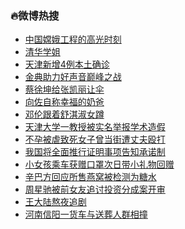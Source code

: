 ### :fire:微博热搜<br>
- <a href="https://s.weibo.com/weibo?q=%23%E4%B8%AD%E5%9B%BD%E5%AB%A6%E5%A8%A5%E5%B7%A5%E7%A8%8B%E7%9A%84%E9%AB%98%E5%85%89%E6%97%B6%E5%88%BB%23&Refer=new_time">中国嫦娥工程的高光时刻</a><br>
- <a href="https://s.weibo.com/weibo?q=%E6%B8%85%E5%8D%8E%E5%AD%A6%E5%A7%90&Refer=top">清华学姐</a><br>
- <a href="https://s.weibo.com/weibo?q=%23%E5%A4%A9%E6%B4%A5%E6%96%B0%E5%A2%9E4%E4%BE%8B%E6%9C%AC%E5%9C%9F%E7%A1%AE%E8%AF%8A%23&Refer=top">天津新增4例本土确诊</a><br>
- <a href="https://s.weibo.comjavascript:void(0);">金典助力好声音巅峰之战</a><br>
- <a href="https://s.weibo.com/weibo?q=%23%E8%94%A1%E5%BE%90%E5%9D%A4%E7%BB%99%E5%BC%A0%E5%87%AF%E4%B8%BD%E8%AE%A9%E4%BC%9E%23&Refer=top">蔡徐坤给张凯丽让伞</a><br>
- <a href="https://s.weibo.com/weibo?q=%23%E5%90%91%E4%BD%90%E8%87%AA%E7%A7%B0%E5%B9%B8%E7%A6%8F%E7%9A%84%E5%A5%B6%E7%88%B8%23&Refer=top">向佐自称幸福的奶爸</a><br>
- <a href="https://s.weibo.com/weibo?q=%23%E9%82%93%E4%BC%A6%E8%B7%9F%E7%9D%80%E8%88%92%E6%B7%87%E6%B7%91%E5%A5%B3%E8%B9%B2%23&Refer=top">邓伦跟着舒淇淑女蹲</a><br>
- <a href="https://s.weibo.com/weibo?q=%23%E5%A4%A9%E6%B4%A5%E5%A4%A7%E5%AD%A6%E4%B8%80%E6%95%99%E6%8E%88%E8%A2%AB%E5%AE%9E%E5%90%8D%E4%B8%BE%E6%8A%A5%E5%AD%A6%E6%9C%AF%E9%80%A0%E5%81%87%23&Refer=top">天津大学一教授被实名举报学术造假</a><br>
- <a href="https://s.weibo.com/weibo?q=%23%E4%B8%8D%E5%AD%95%E8%A2%AB%E8%99%90%E8%87%B4%E6%AD%BB%E5%A5%B3%E5%AD%90%E6%9B%BE%E5%BD%93%E8%A1%97%E9%81%AD%E4%B8%88%E5%A4%AB%E6%AE%B4%E6%89%93%23&Refer=top">不孕被虐致死女子曾当街遭丈夫殴打</a><br>
- <a href="https://s.weibo.com/weibo?q=%23%E6%88%91%E5%9B%BD%E5%B0%86%E5%85%A8%E9%9D%A2%E6%8E%A8%E8%A1%8C%E8%AF%81%E6%98%8E%E4%BA%8B%E9%A1%B9%E5%91%8A%E7%9F%A5%E6%89%BF%E8%AF%BA%E5%88%B6%23&Refer=top">我国将全面推行证明事项告知承诺制</a><br>
- <a href="https://s.weibo.com/weibo?q=%23%E5%B0%8F%E5%A5%B3%E5%AD%A9%E4%B9%98%E8%BD%A6%E8%8E%B7%E8%B5%A0%E5%8F%A3%E7%BD%A9%E6%AC%A1%E6%97%A5%E5%B8%A6%E5%B0%8F%E7%A4%BC%E7%89%A9%E5%9B%9E%E8%B5%A0%23&Refer=top">小女孩乘车获赠口罩次日带小礼物回赠</a><br>
- <a href="https://s.weibo.com/weibo?q=%23%E8%BE%9B%E5%B7%B4%E6%96%B9%E5%9B%9E%E5%BA%94%E6%89%80%E5%94%AE%E7%87%95%E7%AA%9D%E8%A2%AB%E6%A3%80%E6%B5%8B%E4%B8%BA%E7%B3%96%E6%B0%B4%23&Refer=top">辛巴方回应所售燕窝被检测为糖水</a><br>
- <a href="https://s.weibo.com/weibo?q=%23%E5%91%A8%E6%98%9F%E9%A9%B0%E8%A2%AB%E5%89%8D%E5%A5%B3%E5%8F%8B%E8%BF%BD%E8%AE%A8%E6%8A%95%E8%B5%84%E5%88%86%E6%88%90%E6%A1%88%E5%BC%80%E5%AE%A1%23&Refer=top">周星驰被前女友追讨投资分成案开审</a><br>
- <a href="https://s.weibo.com/weibo?q=%23%E7%8E%8B%E5%A4%A7%E9%99%86%E7%86%AC%E5%A4%9C%E8%BF%BD%E5%89%A7%23&Refer=top">王大陆熬夜追剧</a><br>
- <a href="https://s.weibo.com/weibo?q=%23%E6%B2%B3%E5%8D%97%E4%BF%A1%E9%98%B3%E4%B8%80%E8%B4%A7%E8%BD%A6%E4%B8%8E%E9%80%81%E8%91%AC%E4%BA%BA%E7%BE%A4%E7%9B%B8%E6%92%9E%23&Refer=top">河南信阳一货车与送葬人群相撞</a><br>
